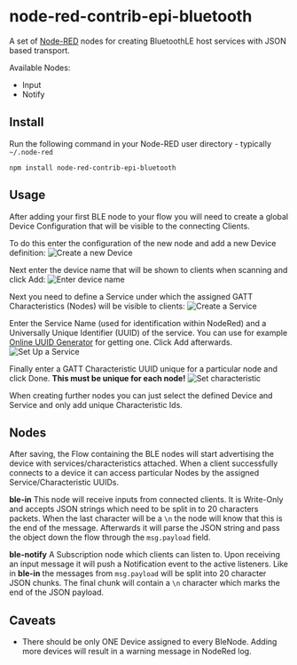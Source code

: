 node-red-contrib-epi-bluetooth
========================
A set of <a href="http://nodered.org" target="_new">Node-RED</a> nodes for creating BluetoothLE host services with JSON based transport.

Available Nodes:
- Input
- Notify

Install
-------
Run the following command in your Node-RED user directory - typically `~/.node-red`

    npm install node-red-contrib-epi-bluetooth

Usage
-----
After adding your first BLE node to your flow you will need to create a global Device Configuration that will be visible to the connecting Clients.

To do this enter the configuration of the new node and add a new Device definition:
![Create a new Device](https://i.imgur.com/FOEo43c.png)

Next enter the device name that will be shown to clients when scanning and click Add:
![Enter device name](https://i.imgur.com/p0Sw77u.png)

Next you need to define a Service under which the assigned GATT Characteristics (Nodes) will be visible to clients:
![Create a Service](https://i.imgur.com/k4WWiHu.png)

Enter the Service Name (used for identification within NodeRed) and a Universally Unique Identifier (UUID) of the service.
You can use for example [Online UUID Generator](https://www.uuidgenerator.net/) for getting one. Click Add afterwards.
![Set Up a Service](https://i.imgur.com/cfiSwNP.png)

Finally enter a GATT Characteristic UUID unique for a particular node and click Done. **This must be unique for each node!**
![Set characteristic](https://i.imgur.com/RUoQXhR.png)

When creating further nodes you can just select the defined Device and Service and only add unique Characteristic Ids.

Nodes
-----
After saving, the Flow containing the BLE nodes will start advertising the device with services/characteristics attached. When a client successfully connects to a device it can access particular Nodes by the assigned Service/Characteristic UUIDs.

**ble-in**
This node will receive inputs from connected clients. It is Write-Only and accepts JSON strings which need to be split in to 20 characters packets. When the last character will be a `\n` the node will know that this is the end of the message. Afterwards it will parse the JSON string and pass the object down the flow through the `msg.payload` field.

**ble-notify**
A Subscription node which clients can listen to. Upon receiving an input message it will push a Notification event to the active listeners. Like in **ble-in** the messages from `msg.payload` will be split into 20 character JSON chunks. The final chunk will contain a `\n` character which marks the end of the JSON payload.


Caveats
-------
- There should be only ONE Device assigned to every BleNode. Adding more devices will result in a warning message in NodeRed log.
